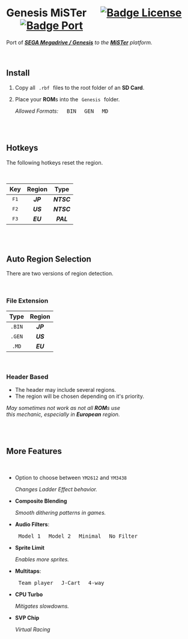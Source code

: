 # Genesis MiSTer    [![Badge License]][License]    [![Badge Port]][Port]

Port of ***[SEGA Megadrive / Genesis]*** *to the* ***[MiSTer]*** *platform.*

<br>

## Install

1. Copy all  `.rbf`  files to the root folder of an **SD Card**.

2. Place your **ROM**s into the  `Genesis`  folder.

    *Allowed Formats:*   <kbd> BIN </kbd> <kbd> GEN </kbd> <kbd> MD </kbd> 

<br>
<br>

## Hotkeys

The following hotkeys reset the region.

<br>

| Key | Region | Type
|:---:|:------:|:----:
| <kbd> F1 </kbd> | ***JP*** | ***NTSC***
| <kbd> F2 </kbd> | ***US*** | ***NTSC***
| <kbd> F3 </kbd> | ***EU*** | ***PAL***

<br>
<br>

## Auto Region Selection

There are two versions of region detection.

<br>

### File Extension

| Type  | Region 
|:-----:|:------:
| `.BIN` | ***JP***
| `.GEN` | ***US***
| `.MD`  | ***EU***

<br>

### Header Based

- The header may include several regions.
- The region will be chosen depending on it's priority.

*May sometimes not work as not all **ROM**s use* <br>
*this mechanic, especially in **European** region.*

<br>
<br>

## More Features

<br>

- Option to choose between `YM2612` and `YM3438`

    *Changes Ladder Effect behavior.*
    
- **Composite Blending**

    *Smooth dithering patterns in games.*
    
- **Audio Filters**:
    
    <kbd> Model 1 </kbd> <kbd> Model 2 </kbd> <kbd> Minimal </kbd> <kbd> No Filter </kbd>
    
- **Sprite Limit**
    
    *Enables more sprites.*
    
- **Multitaps**:

    <kbd> Team player </kbd> <kbd> J-Cart </kbd> <kbd> 4-way </kbd>

- **CPU Turbo**
    
    *Mitigates slowdowns.*

- **SVP Chip**
    
    *Virtual Racing*

<br>


<!----------------------------------------------------------------------------->

[SEGA Megadrive / Genesis]: https://en.wikipedia.org/wiki/Sega_Genesis
[MiSTer]: https://github.com/MiSTer-devel/Main_MiSTer/wiki
[Port]: https://github.com/Torlus/fpgagen

[License]: LICENSE


<!--------------------------------{ Badges }----------------------------------->

[Badge License]: https://img.shields.io/badge/License-GPL_3-blue.svg?style=for-the-badge
[Badge Port]: https://img.shields.io/badge/Port_Of-FPGAGen-EF2D5E.svg?style=for-the-badge
